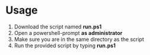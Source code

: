 # Usage

1. Download the script named **run.ps1**
2. Open a powershell-prompt **as administrator**
3. Make sure you are in the same directory as the script
4. Run the provided script by typing **run.ps1**
